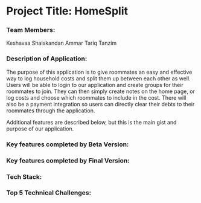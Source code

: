 # Project Title: HomeSplit

### Team Members:

Keshavaa Shaiskandan
Ammar Tariq 
Tanzim

### Description of Application:

The purpose of this application is to give roommates an easy and effective way to log household costs and split them up between each other as well. Users will be able to login to our application and create groups for their roommates to join. They can then simply create notes on the home page, or log costs and choose which roommates to include in the cost. There will also be a payment integration so users can directly clear their debts to their roommates through the application. 


Additional features are described below, but this is the main gist and purpose of our application.


### Key features completed by Beta Version:

### Key features completed by Final Version:

### Tech Stack:

### Top 5 Technical Challenges:

